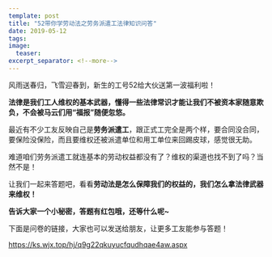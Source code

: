 ```yaml
---
template: post
title: "52带你学劳动法之劳务派遣工法律知识问答"
date: 2019-05-12
tags: 
image:
  teaser: 
excerpt_separator: <!--more-->
---
```


风雨送春归，飞雪迎春到，新生的工号52给大伙送第一波福利啦！

**法律是我们工人维权的基本武器，懂得一些法律常识才能让我们不被资本家随意欺负，不会被马云们用“福报”随便忽悠。**

最近有不少工友反映自己是**劳务派遣工**，跟正式工完全是两个样，要合同没合同，要保险没保险，而且要维权还被派遣单位和用工单位来回踢皮球，感觉很无助。

难道咱们劳务派遣工就连基本的劳动权益都没有了？维权的渠道也找不到了吗？当然不是！

让我们一起来答题吧，看看**劳动法是怎么保障我们的权益的，我们怎么拿法律武器来维权！**

**告诉大家一个小秘密，答题有红包哦，还等什么呢~**

下面是问卷的链接，大家也可以发送给朋友，让更多工友能参与答题！

https://ks.wjx.top/hj/q9g22qkuyucfqudhqae4aw.aspx